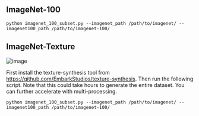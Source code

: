 
## ImageNet-100

```
python imagenet_100_subset.py --imagenet_path /path/to/imagenet/ --imagenet100_path /path/to/imagenet-100/
```

## ImageNet-Texture

![image](https://user-images.githubusercontent.com/22885450/137448411-79e98f26-4d74-4bc1-a4cc-908899f11257.png)


First install the texture-synthesis tool from https://github.com/EmbarkStudios/texture-synthesis. Then run the following script. Note that this could take hours to generate the entire dataset. You can further accelerate with multi-processing.

``
python imagenet_100_subset.py --imagenet_path /path/to/imagenet/ --imagenet100_path /path/to/imagenet-100/
``
